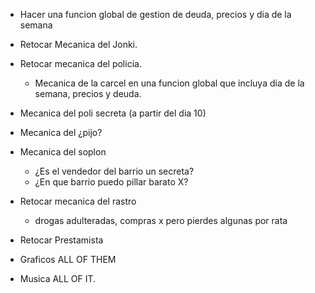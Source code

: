 - Hacer una funcion global de gestion de deuda, precios y dia de la semana

- Retocar Mecanica del Jonki.

- Retocar mecanica del policia.
    - Mecanica de la carcel en una funcion global que incluya dia de la semana, precios y deuda.

- Mecanica del poli secreta (a partir del dia 10)

- Mecanica del ¿pijo?

- Mecanica del soplon
    - ¿Es el vendedor del barrio un secreta?
    - ¿En que barrio puedo pillar barato X?

- Retocar mecanica del rastro
    - drogas adulteradas, compras x pero pierdes algunas por rata

- Retocar Prestamista

- Graficos
    ALL OF THEM

- Musica
    ALL OF IT.
